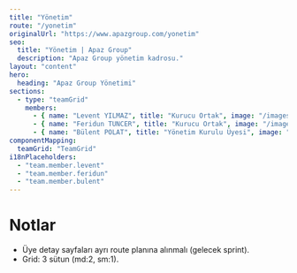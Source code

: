```yaml
---
title: "Yönetim"
route: "/yonetim"
originalUrl: "https://www.apazgroup.com/yonetim"
seo:
  title: "Yönetim | Apaz Group"
  description: "Apaz Group yönetim kadrosu."
layout: "content"
hero:
  heading: "Apaz Group Yönetimi"
sections:
  - type: "teamGrid"
    members:
      - { name: "Levent YILMAZ", title: "Kurucu Ortak", image: "/images/team/levent_yilmaz.jpg", href: "/levent_yilmaz" }
      - { name: "Feridun TUNCER", title: "Kurucu Ortak", image: "/images/team/feridun_tuncer.jpg", href: "/feridun_tuncer" }
      - { name: "Bülent POLAT", title: "Yönetim Kurulu Üyesi", image: "/images/team/bulent_polat.jpg", href: "/bulent_polat" }
componentMapping:
  teamGrid: "TeamGrid"
i18nPlaceholders:
  - "team.member.levent"
  - "team.member.feridun"
  - "team.member.bulent"
---
```

# Notlar

- Üye detay sayfaları ayrı route planına alınmalı (gelecek sprint).
- Grid: 3 sütun (md:2, sm:1).